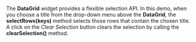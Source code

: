 The **DataGrid** widget provides a&nbsp;flexible selection API. In&nbsp;this demo, when you choose a&nbsp;title from the drop-down menu above the **DataGrid**, the **selectRows(keys)** method selects those rows that contain the chosen title. A&nbsp;click on&nbsp;the _Clear Selection_ button clears the selection by&nbsp;calling the **clearSelection()** method.